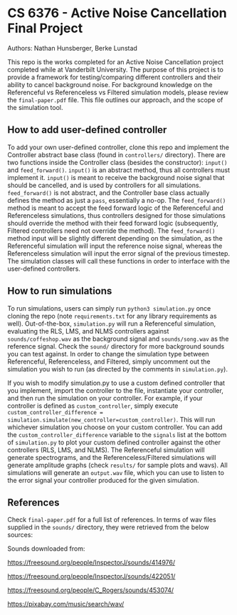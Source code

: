 # CS 6376 - Active Noise Cancellation Final Project
Authors: Nathan Hunsberger, Berke Lunstad

This repo is the works completed for an Active Noise Cancellation project completed while at Vanderbilt University. The purpose of this project is to provide a framework for testing/comparing different controllers and their ability to cancel background noise. For background knowledge on the Referenceful vs Referenceless vs Filtered simulation models, please review the `final-paper.pdf` file. This file outlines our approach, and the scope of the simulation tool.

## How to add user-defined controller
To add your own user-defined controller, clone this repo and implement the Controller abstract base class (found in `controllers/` directory). There are two functions inside the Controller class (besides the constructor): `input()` and `feed_forward()`. `input()` is an abstract method, thus all controllers must implement it. `input()` is meant to receive the background noise signal that should be cancelled, and is used by controllers for all simulations. `feed_forward()` is not abstract, and the Controller base class actually defines the method as just a `pass`, essentially a no-op. The `feed_forward()` method is meant to accept the feed forward logic of the Referenceful and Referenceless simulations, thus controllers designed for those simulations should override the method with their feed forward logic (subsequently, Filtered controllers need not override the method). The `feed_forward()` method input will be slightly different depending on the simulation, as the Referenceful simulation will input the reference noise signal, whereas the Referenceless simulation will input the error signal of the previous timestep. The simulation classes will call these functions in order to interface with the user-defined controllers.

## How to run simulations
To run simulations, users can simply run `python3 simulation.py` once cloning the repo (note `requirements.txt` for any library requirements as well). Out-of-the-box, `simulation.py` will run a Referenceful simulation, evaluating the RLS, LMS, and NLMS controllers against `sounds/coffeshop.wav` as the background signal and `sounds/song.wav` as the reference signal. Check the `sound/` directory for more background sounds you can test against. In order to change the simulation type between Referenceful, Referenceless, and Filtered, simply uncomment out the simulation you wish to run (as directed by the comments in `simulation.py`).

If you wish to modify simulation.py to use a custom defined controller that you implement, import the controller to the file, instantiate your controller, and then run the simulation on your controller. For example, if your controller is defined as `custom_controller`, simply execute `custom_controller_difference = simulation.simulate(new_controller=custom_controller)`. This will run whichever simulation you choose on your custom controller. You can add the `custom_controller_difference` variable to the `signals` list at the bottom of `simulation.py` to plot your custom defined controller against the other controllers (RLS, LMS, and NLMS). The Referenceful simulation will generate spectrograms, and the Referenceless/Filtered simulations will generate amplitude graphs (check `results/` for sample plots and wavs). All simulations will generate an `output.wav` file, which you can use to listen to the error signal your controller produced for the given simulation.

## References
Check `final-paper.pdf` for a full list of references. In terms of wav files supplied in the `sounds/` directory, they were retrieved from the below sources:

Sounds downloaded from:

https://freesound.org/people/InspectorJ/sounds/414976/

https://freesound.org/people/InspectorJ/sounds/422051/

https://freesound.org/people/C_Rogers/sounds/453074/

https://pixabay.com/music/search/wav/
